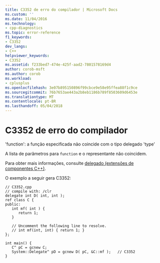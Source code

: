 ```yaml
---
title: C3352 de erro do compilador | Microsoft Docs
ms.custom: ''
ms.date: 11/04/2016
ms.technology:
- cpp-diagnostics
ms.topic: error-reference
f1_keywords:
- C3352
dev_langs:
- C++
helpviewer_keywords:
- C3352
ms.assetid: f233bed7-474e-425f-aad2-7801578169d4
author: corob-msft
ms.author: corob
ms.workload:
- cplusplus
ms.openlocfilehash: 3e07b895150896f99cbce9e58e95ffea88f1c9ce
ms.sourcegitcommit: 76b7653ae443a2b8eb1186b789f8503609d6453e
ms.translationtype: MT
ms.contentlocale: pt-BR
ms.lasthandoff: 05/04/2018
---
```

# <a name="compiler-error-c3352"></a>C3352 de erro do compilador
'function': a função especificada não coincide com o tipo delegado 'type'  
  
 A lista de parâmetros para `function` e o representante não coincidem.  
  
 Para obter mais informações, consulte [delegado (extensões de componentes C++)](../../windows/delegate-cpp-component-extensions.md).  
  
 O exemplo a seguir gera C3352:  
  
```  
// C3352.cpp  
// compile with: /clr  
delegate int D( int, int );  
ref class C {  
public:  
   int mf( int ) {  
      return 1;  
   }  
  
   // Uncomment the following line to resolve.  
   // int mf(int, int) { return 1; }  
};  
  
int main() {  
   C^ pC = gcnew C;  
   System::Delegate^ pD = gcnew D( pC, &C::mf );   // C3352  
}  
```  
